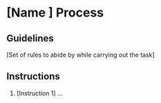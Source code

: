 # [Name ] Process

## Guidelines

[Set of rules to abide by while carrying out the task]

## Instructions

1. [Instruction 1]
...
